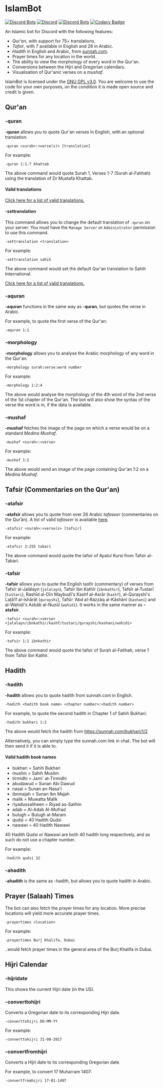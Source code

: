 # IslamBot

[![Discord Bots](https://top.gg/api/widget/status/352815253828141056.svg)](https://top.gg/bot/352815253828141056)
[![Discord](https://img.shields.io/discord/610613297452023837?label=Support%20Server)](https://discord.gg/Ud3MHJR)
[![Discord Bots](https://top.gg/api/widget/lib/352815253828141056.svg?noavatar=true)](https://top.gg/bot/352815253828141056)
[![Codacy Badge](https://api.codacy.com/project/badge/Grade/956ae763120b46bda59e552edfc0677d)](https://www.codacy.com/manual/galacticwarrior9/islambot?utm_source=github.com&amp;utm_medium=referral&amp;utm_content=galacticwarrior9/islambot&amp;utm_campaign=Badge_Grade)


An Islamic bot for Discord with the following features:

* *Qur'an*, with support for 75+ translations.
* *Tafsir*, with 7 available in English and 28 in Arabic.
* *Hadith* in English and Arabic, from [sunnah.com](https://sunnah.com).
* Prayer times for any location in the world. 
* The ability to view the morphology of every word in the Qur'an. 
* Conversions between the Hijri and Gregorian calendars.
* Visualisation of Qur'anic verses on a *mushaf*. 

IslamBot is licensed under the [GNU GPL v3.0](https://github.com/galacticwarrior9/islambot/blob/master/LICENSE). You are welcome to use the code for your own purposes, on the condition it is made open source and credit is given.


## Qur'an

### -quran
**-quran** allows you to quote Qur'an verses in English, with an optional translation.

```
-quran <surah>:<verse(s)> [translation]
```

For example:

```
-quran 1:1-7 khattab 
```
The above command would quote Surah 1, Verses 1-7 (Surah al-Fatihah) using the translation of Dr Mustafa Khattab.

#### Valid translations

[Click here for a list of valid translations.](https://github.com/galacticwarrior9/islambot/blob/master/Translations.md)


#### -settranslation

This command allows you to change the default translation of `-quran` on your server. You must have the `Manage Server` or `Administrator` permission to use this command. 

```
-settranslation <translation>
```

For example:

```
-settranslation sahih 
```
The above command would set the default Qur'an translation to Sahih International. 


[Click here for a list of valid translations.](https://github.com/galacticwarrior9/islambot/blob/master/Translations.md)


### -aquran
**-aquran** functions in the same way as **-quran**, but quotes the verse in Arabic.

For example, to quote the first verse of the Qur'an:
```
-aquran 1:1
```

### -morphology
**-morphology** allows you to analyse the Arabic morphology of any word in the Qur'an.

```
-morphology surah:verse:word number
```

For example:
```
-morphology 1:2:4
```
The above would analyse the morphology of the 4th word of the 2nd verse of the 1st chapter of the Qur'an. The bot will also show the syntax of the verse the word is in, if the data is available.


### -mushaf
**-mushaf** fetches the image of the page on which a verse would be on a standard *Medina Mushaf*. 

```
-mushaf <surah>:<verse>
```

For example:
```
-mushaf 1:2
```
The above would send an image of the page containing Qur'an 1:2 on a *Medina Mushaf*. 



## Tafsir (Commentaries on the Qur'an) 

### -atafsir
**-atafsir** allows you to quote from over 26 Arabic *tafaseer* (commentaries on the Qurʾān). A list of valid *tafaseer* is available [here](https://github.com/galacticwarrior9/islambot/blob/master/Tafsir.md).

```
-atafsir <surah>:<verse(s> [tafsir]
```

For example:

```
-atafsir 2:255 tabari
```

The above command would quote the tafsir of Ayatul Kursi from Tafsir al-Tabari.


### -tafsir
**-tafsir** allows you to quote the English tasfir (commentary) of verses from Tafsīr al-Jalālayn (`jalalayn`), Tafsīr Ibn Kathīr (`ibnkathir`), Tafsīr al-Tustarī (`tustari`), Rashīd al-Dīn Maybudī's Kashf al-Asrār (`kashf`), al-Qurayshi's Laṭāʾif al-Ishārāt (`qurayshi`), Tafsīr ʿAbd al-Razzāq al-Kāshānī (`kashani`) and al-Wahidi's Asbāb al-Nuzūl (`wahidi`). It works in the same manner as **-atafsir**.

```
-tafsir <surah>:<verse> <jalalayn/ibnkathir/kashf/tustari/qurayshi/kashani/wahidi>
```

For example:

```
-tafsir 1:1 ibnkathir
```
The above command would quote the tafsir of Surah al-Fatihah, verse 1 from Tafsir Ibn Kathir. 

## Hadith 

### -hadith
**-hadith** allows you to quote hadith from sunnah.com in English.

```
-hadith <hadith book name> <chapter number>:<hadith number>
```

For example, to quote the second hadith in Chapter 1 of Sahih Bukhari:
```
-hadith bukhari 1:2
```

The above would fetch the hadith from https://sunnah.com/bukhari/1/2

Alternatively, you can simply type the sunnah.com link in chat. The bot will then send it if it is able to. 


#### Valid hadith book names 

* bukhari = Sahih Bukhari
* muslim = Sahih Muslim
* tirmidhi = Jami` at-Tirmidhi
* abudawud = Sunan Abi Dawud
* nasai = Sunan an-Nasa'i
* ibnmajah = Sunan Ibn Majah
* malik = Muwatta Malik
* riyadussaliheen = Riyad as-Salihin
* adab = Al-Adab Al-Mufrad
* bulugh = Bulugh al-Maram
* qudsi = 40 Hadith Qudsi
* nawawi = 40 Hadith Nawawi

40 Hadith Qudsi or Nawawi are both 40 hadith long respectively, and as such do not use a chapter number.

For example:
```
-hadith qudsi 32
```

### -ahadith
**-ahadith** is the same as -hadith, but allows you to quote hadith in Arabic. 


## Prayer (Salaah) Times

The bot can also fetch the prayer times for any location. More precise locations will yield more accurate prayer times. 

```
-prayertimes <location>
```

For example:
```
-prayertimes Burj Khalifa, Dubai
```

..would fetch prayer times in the general area of the Burj Khalifa in Dubai. 


## Hijri Calendar

### -hijridate

This shows the current Hijri date (in the US).

### -converttohijri
Converts a Gregorian date to its corresponding Hijri date.

```
-converttohijri DD-MM-YY 
```

For example:
```
-converttohijri 31-08-2017
```

### -convertfromhijri
Converts a Hijri date to its corresponding Gregorian date.

For example, to convert 17 Muharram 1407:
```
-convertfromhijri 17-01-1407
```

